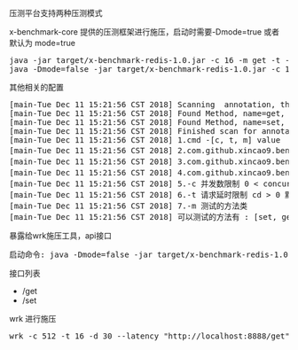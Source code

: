 压测平台支持两种压测模式

x-benchmark-core 提供的压测框架进行施压，启动时需要-Dmode=true 或者 默认为 mode=true

<pre>
java -jar target/x-benchmark-redis-1.0.jar -c 16 -m get -t -1
java -Dmode=false -jar target/x-benchmark-redis-1.0.jar -c 16 -m get -t -1
</pre>

其他相关的配置
<pre>
[main-Tue Dec 11 15:21:56 CST 2018] Scanning  annotation, this may take a while, please wait...
[main-Tue Dec 11 15:21:56 CST 2018] Found Method, name=get, Method.class=com.github.xincao9.redis.method.GetMethod
[main-Tue Dec 11 15:21:56 CST 2018] Found Method, name=set, Method.class=com.github.xincao9.redis.method.SetMethod
[main-Tue Dec 11 15:21:56 CST 2018] Finished scan for annotation, found {2} methods(s), cost={49} ms
[main-Tue Dec 11 15:21:56 CST 2018] 1.cmd -[c, t, m] value
[main-Tue Dec 11 15:21:56 CST 2018] 2.com.github.xincao9.benchmark.core.interfaces.Source 接口必须实现, 实现为读取数据源
[main-Tue Dec 11 15:21:56 CST 2018] 3.com.github.xincao9.benchmark.core.interfaces.Method 接口必须实现且需要使用@Test 标识, 实现为需要测试的代码块
[main-Tue Dec 11 15:21:56 CST 2018] 4.com.github.xincao9.benchmark.core.interfaces.Result 接口不必须实现, 通过它可以将测试结果输出到自己的系统中
[main-Tue Dec 11 15:21:56 CST 2018] 5.-c 并发数限制 0 < concurrent <= 1024 默认 1
[main-Tue Dec 11 15:21:56 CST 2018] 6.-t 请求延时限制 cd > 0 默认 50ms; 建议阻塞调用设置小点, 计算密集调用设置大点, 小于0 为永不延时
[main-Tue Dec 11 15:21:56 CST 2018] 7.-m 测试的方法类
[main-Tue Dec 11 15:21:56 CST 2018] 可以测试的方法有 : [set, get]
</pre>

暴露给wrk施压工具，api接口

<pre>
启动命令: java -Dmode=false -jar target/x-benchmark-redis-1.0.jar
</pre>

接口列表

* /get
* /set

wrk 进行施压

<pre>
wrk -c 512 -t 16 -d 30 --latency "http://localhost:8888/get"
</pre>